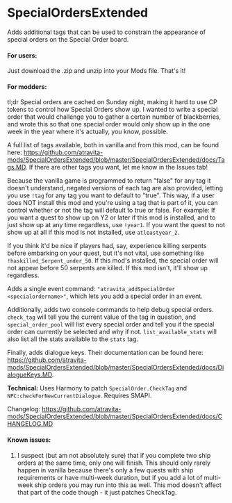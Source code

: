 # SpecialOrdersExtended

Adds additional tags that can be used to constrain the appearance of special orders on the Special Order board.

#### For users:

Just download the .zip and unzip into your Mods file. That's it!

#### For modders:

tl;dr Special orders are cached on Sunday night, making it hard to use CP tokens to control how Special Orders show up. I wanted to write a special order that would challenge you to gather a certain number of blackberries, and wrote this so that one special order would only show up in the one week in the year where it's actually, you know, possible.

A full list of tags available, both in vanilla and from this mod, can be found here: https://github.com/atravita-mods/SpecialOrdersExtended/blob/master/SpecialOrdersExtended/docs/Tags.MD. If there are other tags you want, let me know in the Issues tab!

Because the vanilla game is programmed to return "false" for any tag it doesn't understand, negated versions of each tag are also provided, letting you use `!tag` for any tag you want to default to "true". This way, if a user does NOT install this mod and you're using a tag that is part of it, you can control whether or not the tag will default to true or false. For example: If you want a quest to show up on Y2 or later if this mod is installed, and to just show up at any time regardless, use `!year1`. If you want the quest to not show up at all if this mod is not installed, use `atleastyear_2`.

If you think it'd be nice if players had, say, experience killing serpents before embarking on your quest, but it's not vital, use something like `!haskilled_Serpent_under_50`. If this mod's installed, the special order will not appear before 50 serpents are killed. If this mod isn't, it'll show up regardless.

Adds a single event command: `"atravita_addSpecialOrder <specialordername>"`, which lets you add a special order in an event.

Additionally, adds two console commands to help debug special orders. `check_tag` will tell you the current value of the tag in question, and `special_order_pool` will list every special order and tell you if the special order can currently be selected and why if not. `list_available_stats` will also list all the stats available to the `stats` tag.

Finally, adds dialogue keys. Their documentation can be found here: https://github.com/atravita-mods/SpecialOrdersExtended/blob/master/SpecialOrdersExtended/docs/DialogueKeys.MD.

**Technical:** Uses Harmony to patch `SpecialOrder.CheckTag` and `NPC:checkForNewCurrentDialogue`. Requires SMAPI.

Changelog: https://github.com/atravita-mods/SpecialOrdersExtended/blob/master/SpecialOrdersExtended/docs/CHANGELOG.MD

#### Known issues:
1. I suspect (but am not absolutely sure) that if you complete two ship orders at the same time, only one will finish. This should only rarely happen in vanilla because there's only a few quests with ship requirements or have multi-week duration, but if you add a lot of multi-week ship orders you may run into this as well. This mod doesn't affect that part of the code though - it just patches CheckTag.

